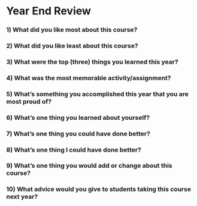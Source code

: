 # Year End Review

### 1) What did you like most about this course?

### 2) What did you like least about this course?

### 3) What were the top (three) things you learned this year?

### 4) What was the most memorable activity/assignment?

### 5) What’s something you accomplished this year that you are most proud of?

### 6) What’s one thing you learned about yourself?

### 7) What’s one thing you could have done better?

### 8) What’s one thing I could have done better?

### 9) What’s one thing you would add or change about this course?

### 10) What advice would you give to students taking this course next year?
